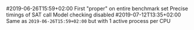 #2019-06-26T15:59+02:00
First "proper"  on entire benchmark set
Precise timings of SAT call
Model checking disabled
#2019-07-12T13:35+02:00
Same as `2019-06-26T15:59+02:00` but with 1 active process per CPU